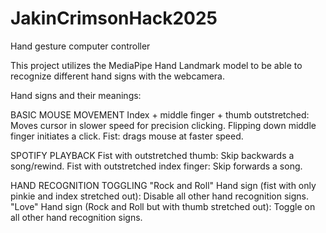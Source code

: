 # JakinCrimsonHack2025
Hand gesture computer controller

This project utilizes the MediaPipe Hand Landmark model to be able to recognize different hand signs with the webcamera.

Hand signs and their meanings:

BASIC MOUSE MOVEMENT
Index + middle finger + thumb outstretched: Moves cursor in slower speed for precision clicking. 
Flipping down middle finger initiates a click.
Fist: drags mouse at faster speed. 

SPOTIFY PLAYBACK
Fist with outstretched thumb: Skip backwards a song/rewind.
Fist with outstretched index finger: Skip forwards a song.

HAND RECOGNITION TOGGLING
"Rock and Roll" Hand sign (fist with only pinkie and index stretched out): Disable all other hand recognition signs.
"Love" Hand sign (Rock and Roll but with thumb stretched out): Toggle on all other hand recognition signs.





